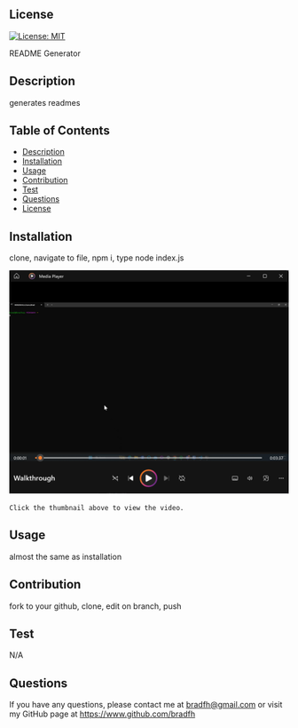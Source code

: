 
  ## License
  
[![License: MIT](https://img.shields.io/badge/License-MIT-yellow.svg)](https://choosealicense.com/licenses/mit/)
  
    
  README Generator
  
  ## Description
  generates readmes
    
  ## Table of Contents
    
  - [Description](#description)
  - [Installation](#installation)
  - [Usage](#usage)
  - [Contribution](#contribution)
  - [Test](#test)
  - [Questions](#questions)
  - [License](#license)

  ## Installation
  clone, navigate to file, npm i, type node index.js


  

  [![Video Thumbnail](./media/thumbnail.png)](./media/Walkthrough.webm)
       
	Click the thumbnail above to view the video.



  ## Usage
  almost the same as installation

  ## Contribution
  fork to your github, clone, edit on branch, push

  ## Test
  N/A

  ## Questions
  If you have any questions, please contact me at bradfh@gmail.com or visit my GitHub page at https://www.github.com/bradfh
  
